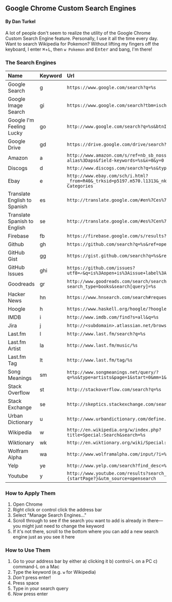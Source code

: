 ## Google Chrome Custom Search Engines

#### By Dan Turkel

A lot of people don't seem to realize the utility of the Google Chrome Custom Search Engine feature. Personally, I use it all the time every day. Want to search Wikipedia for Pokemon? Without lifting my fingers off the keyboard, I enter <kbd>⌘</kbd>+<kbd>L</kbd>, then `w Pokemon` and <kbd>Enter</kbd> and bang, I'm there!

### The Search Engines

Name | Keyword | Url
:--- | :------ | :--
Google Search | g | `https://www.google.com/search?q=%s`
Google Image Search | gi | `https://www.google.com/search?tbm=isch&q=%s`
Google I'm Feeling Lucky | go | `http://www.google.com/search?q=%s&btnI=Im+Feeling+Lucky`
Google Drive | gd | `https://drive.google.com/drive/search?q=%s`
Amazon | a | `http://www.amazon.com/s/ref=nb_sb_noss?url=search-alias%3Daps&field-keywords=%s&x=0&y=0`
Discogs | d | `http://www.discogs.com/search?q=%s&type=all`
Ebay | e | `http://www.ebay.com/sch/i.html?_from=R40&_trksid=p5197.m570.l1313&_nkw=%s&_sacat=See-All-Categories`
Translate English to Spanish | es | `http://translate.google.com/#en%7Ces%7C%s%0A`
Translate Spanish to English | se | `http://translate.google.com/#es%7Cen%7C%s%0A`
Firebase | fb | `https://firebase.google.com/s/results?q=%s`
Github | gh | `https://github.com/search?q=%s&ref=opensearch`
GitHub Gist | gg | `https://gist.github.com/search?q=%s&ref=opensearch`
GitHub Issues | ghi | `https://github.com/issues?utf8=✓&q=is%3Aopen+is%3Aissue+label%3A%22help+wanted%22++%s`
Goodreads | gr | `http://www.goodreads.com/search/search?search_type=books&search[query]=%s`
Hacker News | hn | `https://www.hnsearch.com/search#request/submissions&q=%s&start=0`
Hoogle | h | `https://www.haskell.org/hoogle/?hoogle=%s`
IMDB | i | `http://www.imdb.com/find?s=all&q=%s`
Jira | j | `http://<subdomain>.atlassian.net/browse/%s`
Last.fm | l | `http://www.last.fm/search?q=%s`
Last.fm Artist | la | `http://www.last.fm/music/%s`
Last.fm Tag | lt | `http://www.last.fm/tag/%s`
Song Meanings | sm | `http://www.songmeanings.net/query/?q=%s&type=artists&page=1&start=0&mm=1&pp=20&b=Go`
Stack Overflow | st | `http://stackoverflow.com/search?q=%s`
Stack Exchange | se | `http://skeptics.stackexchange.com/search?q=%s`
Urban Dictionary | u | `http://www.urbandictionary.com/define.php?term=%s`
Wikipedia | w | `http://en.wikipedia.org/w/index.php?title=Special:Search&search=%s`
Wiktionary | wk | `http://en.wiktionary.org/wiki/Special:Search?search=%s&go=Go`
Wolfram Alpha | wa | `http://www.wolframalpha.com/input/?i=%s`
Yelp | ye | `http://www.yelp.com/search?find_desc=%s&src=opensearch`
Youtube | y | `http://www.youtube.com/results?search_query=%s&page={startPage?}&utm_source=opensearch`

### How to Apply Them

1. Open Chrome
2. Right click or control click the address bar
3. Select "Manage Search Engines..."
4. Scroll through to see if the search you want to add is already in there—you might just need to change the keyword
5. If it's not there, scroll to the bottom where you can add a new search engine just as you see it here

### How to Use Them
1. Go to your address bar by either
    a) clicking it
    b) control-L on a PC
    c) command-L on a Mac
2. Type the keyword (e.g. `w` for Wikipedia)
3. *Don't* press enter!
4. Press space
5. Type in your search query
6. *Now* press enter
